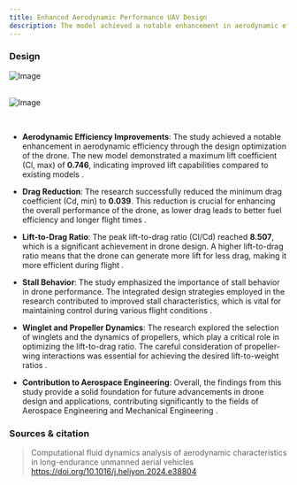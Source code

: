 ```yaml
---
title: Enhanced Aerodynamic Performance UAV Design
description: The model achieved a notable enhancement in aerodynamic efficiency through the design optimization of the drone.
---
```


### Design 

![Image](https://github.com/user-attachments/assets/dae5af06-2761-4e33-bef1-405979d425f2)
<br>
<br>

![Image](https://github.com/user-attachments/assets/e542e46e-6af5-4a5c-8ece-16966fee1dd0)

<br>

- **Aerodynamic Efficiency Improvements**: The study achieved a notable enhancement in aerodynamic efficiency through the design optimization of the drone. The new model demonstrated a maximum lift coefficient (Cl, max) of **0.746**, indicating improved lift capabilities compared to existing models .

- **Drag Reduction**: The research successfully reduced the minimum drag coefficient (Cd, min) to **0.039**. This reduction is crucial for enhancing the overall performance of the drone, as lower drag leads to better fuel efficiency and longer flight times .

- **Lift-to-Drag Ratio**: The peak lift-to-drag ratio (Cl/Cd) reached **8.507**, which is a significant achievement in drone design. A higher lift-to-drag ratio means that the drone can generate more lift for less drag, making it more efficient during flight .

- **Stall Behavior**: The study emphasized the importance of stall behavior in drone performance. The integrated design strategies employed in the research contributed to improved stall characteristics, which is vital for maintaining control during various flight conditions .

- **Winglet and Propeller Dynamics**: The research explored the selection of winglets and the dynamics of propellers, which play a critical role in optimizing the lift-to-drag ratio. The careful consideration of propeller-wing interactions was essential for achieving the desired lift-to-weight ratios .

- **Contribution to Aerospace Engineering**: Overall, the findings from this study provide a solid foundation for future advancements in drone design and applications, contributing significantly to the fields of Aerospace Engineering and Mechanical Engineering .


### Sources & citation


> Computational fluid dynamics analysis of aerodynamic characteristics in long-endurance unmanned aerial vehicles https://doi.org/10.1016/j.heliyon.2024.e38804

